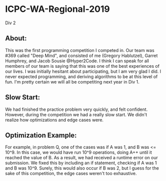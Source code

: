 # ICPC-WA-Regional-2019
Div 2

## About:
This was the first programming competition I competed in. Our team was #369 called "Deep Mind", and consisted of me (Gregory Hablutzel), Garret Humphrey, and Jacob Sousie @Hyper2Code. I think I can speak for all members of our team is saying that this was one of the best experiences of our lives. I was initially hesitant about participating, but I am very glad I did. I never expected programming, and deriving algorithms to be at this level of fun. I'm pretty certain we will all be competiting next year in Div 1.
## Slow Start:
We had finished the practice problem very quickly, and felt confident. However, during the competition we had a really slow start. We didn't realize how optimizations and edge cases were. 
## Optimization Example:
For example, in problem Q, one of the cases was if A was 1, and B was <= 10^9. In this case, we would have run 10^9 operations, doing A++ until it reached the value of B. As a result, we had received a runtime error on our submission. We fixed this by including an if statement, checking if A was 1 and B was 10^9. Surely, this would also occur if B was 2, but I guess for the sake of this competition, the edge cases weren't too exhaustive.


